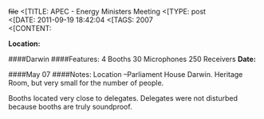 ~~file~~
<[TITLE: 	APEC - Energy Ministers Meeting	
<[TYPE: 	post	
<[DATE: 	2011-09-19 18:42:04	
<[TAGS: 	2007	
<[CONTENT: 	

**Location:**

 ####Darwin
####Features:
 4 Booths
 30 Microphones
 250 Receivers
**Date:**

 ####May 07
####Notes:
 Location –Parliament House Darwin. Heritage Room, but very small for the number of people.


 Booths located very close to delegates. Delegates were not disturbed because booths are truly soundproof.













